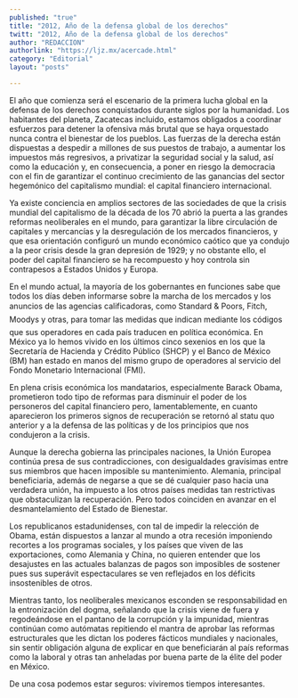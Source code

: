 ```yaml
---
published: "true"
title: "2012, Año de la defensa global de los derechos"
twitt: "2012, Año de la defensa global de los derechos"
author: "REDACCION"
authorlink: "https://ljz.mx/acercade.html"
category: "Editorial"
layout: "posts"

---
```



  El año que comienza será el escenario de la primera lucha global en la defensa de los derechos conquistados durante siglos por la humanidad. Los habitantes del planeta, Zacatecas incluido, estamos obligados a coordinar esfuerzos para detener la ofensiva más brutal que se haya orquestado nunca contra el bienestar de los pueblos. Las fuerzas de la derecha están dispuestas a despedir a millones de sus puestos de trabajo, a aumentar los impuestos más regresivos, a privatizar la seguridad social y la salud, así como la educación y, en consecuencia, a poner en riesgo la democracia con el fin de garantizar el continuo crecimiento de las ganancias del sector hegemónico del capitalismo mundial: el capital financiero internacional.



  Ya existe conciencia en amplios sectores de las sociedades de que la crisis mundial del capitalismo de la década de los 70 abrió la puerta a las grandes reformas neoliberales en el mundo, para garantizar la libre circulación de capitales y mercancías y la desregulación de los mercados financieros, y que esa orientación configuró un mundo económico caótico que ya condujo a la peor crisis desde la gran depresión de 1929; y no obstante ello, el poder del capital financiero se ha recompuesto y hoy controla sin contrapesos a Estados Unidos y Europa.



  En el mundo actual, la mayoría de los gobernantes en funciones sabe que todos los días deben informarse sobre la marcha de los mercados y los anuncios de las agencias calificadoras, como Standard & Poors, Fitch, Moodys y otras, para tomar las medidas que indican mediante los códigos que sus operadores en cada país traducen en política económica. En México ya lo hemos vivido en los últimos cinco sexenios en los que la Secretaría de Hacienda y Crédito Público (SHCP) y el Banco de México (BM) han estado en manos del mismo grupo de operadores al servicio del Fondo Monetario Internacional (FMI).



  En plena crisis económica los mandatarios, especialmente Barack Obama, prometieron todo tipo de reformas para disminuir el poder de los personeros del capital financiero pero, lamentablemente, en cuanto aparecieron los primeros signos de recuperación se retornó al statu quo anterior y a la defensa de las políticas y de los principios que nos condujeron a la crisis.



  Aunque la derecha gobierna las principales naciones, la Unión Europea continúa presa de sus contradicciones, con desigualdades gravísimas entre sus miembros que hacen imposible su mantenimiento. Alemania, principal beneficiaria, además de negarse a que se dé cualquier paso hacia una verdadera unión, ha impuesto a los otros países medidas tan restrictivas que obstaculizan la recuperación. Pero todos coinciden en avanzar en el desmantelamiento del Estado de Bienestar.



  Los republicanos estadunidenses, con tal de impedir la relección de Obama, están dispuestos a lanzar al mundo a otra recesión imponiendo recortes a los programas sociales, y los países que viven de las exportaciones, como Alemania y China, no quieren entender que los desajustes en las actuales balanzas de pagos son imposibles de sostener pues sus superávit espectaculares se ven reflejados en los déficits insostenibles de otros.



  Mientras tanto, los neoliberales mexicanos esconden se responsabilidad en la entronización del dogma, señalando que la crisis viene de fuera y regodeándose en el pantano de la corrupción y la impunidad, mientras continúan como autómatas repitiendo el mantra de aprobar las reformas estructurales que les dictan los poderes fácticos mundiales y nacionales, sin sentir obligación alguna de explicar en que beneficiarán al país reformas como la laboral y otras tan anheladas por buena parte de la élite del poder en México.



  De una cosa podemos estar seguros: viviremos tiempos interesantes.

